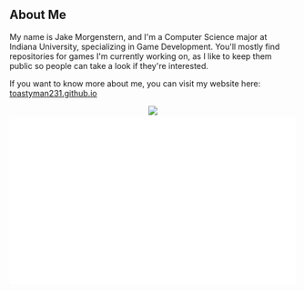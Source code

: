 ## About Me

My name is Jake Morgenstern, and I'm a Computer Science major at Indiana University, specializing in Game Development.
You'll mostly find repositories for games I'm currently working on, as I like to keep them public so people can take a look if they're interested.

If you want to know more about me, you can visit my website here:
[toastyman231.github.io](https://toastyman231.github.io)

<p align="center">
  <img src="https://github-readme-stats.vercel.app/api?username=toastyman231&theme=onedark&show_icons=true&hide_border=true"></img>
  <img src="https://raw.githubusercontent.com/toastyman231/github-stats/master/generated/languages.svg#gh-dark-mode-only"></img>
</p>
